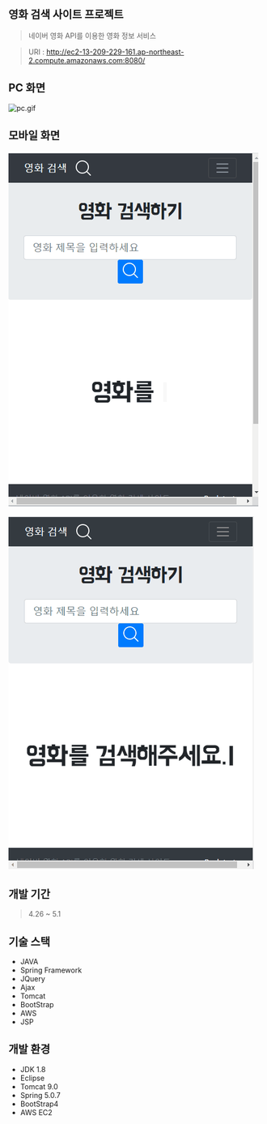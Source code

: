 ## 영화 검색 사이트 프로젝트
> 네이버 영화 API를 이용한 영화 정보 서비스

> URI : <http://ec2-13-209-229-161.ap-northeast-2.compute.amazonaws.com:8080/>

## PC 화면
![pc.gif](./images/pc.gif)


## 모바일 화면
![Home_mobile.gif](./images/Home_mobile.gif)

![searching_mobile.gif](./images/searching_mobile.gif)

## 개발 기간
> 4.26 ~ 5.1

## 기술 스택
- JAVA
- Spring Framework
- JQuery
- Ajax
- Tomcat
- BootStrap
- AWS
- JSP


## 개발 환경
- JDK 1.8
- Eclipse
- Tomcat 9.0
- Spring 5.0.7
- BootStrap4
- AWS EC2
